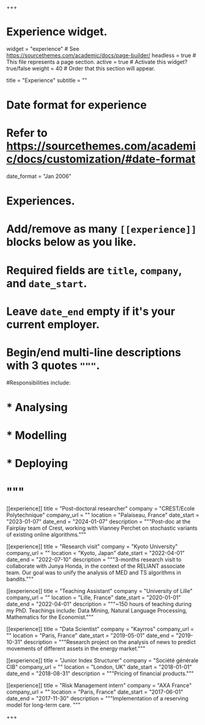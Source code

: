 +++
# Experience widget.
widget = "experience"  # See https://sourcethemes.com/academic/docs/page-builder/
headless = true  # This file represents a page section.
active = true  # Activate this widget? true/false
weight = 40  # Order that this section will appear.

title = "Experience"
subtitle = ""

# Date format for experience
#   Refer to https://sourcethemes.com/academic/docs/customization/#date-format
date_format = "Jan 2006"

# Experiences.
#   Add/remove as many `[[experience]]` blocks below as you like.
#   Required fields are `title`, `company`, and `date_start`.
#   Leave `date_end` empty if it's your current employer.
#   Begin/end multi-line descriptions with 3 quotes `"""`.

#Responsibilities include:
  
#  * Analysing
#  * Modelling
#  * Deploying
#  """

[[experience]]
  title = "Post-doctoral researcher"
  company = "CREST/Ecole Polytechnique"
  company_url = ""
  location = "Palaiseau, France"
  date_start = "2023-01-07"
  date_end = "2024-01-07"
 description = """Post-doc at the Fairplay team of Crest, working with Vianney Perchet on stochastic variants of existing online algorithms."""

[[experience]]
  title = "Research visit"
  company = "Kyoto University"
  company_url = ""
  location = "Kyoto, Japan"
  date_start = "2022-04-01"
  date_end = "2022-07-10"
 description = """3-months research visit to collaborate with Junya Honda, in the context of the RELIANT associate team. Our goal was to unify the analysis of MED and TS algorithms in bandits."""
 
[[experience]]
  title = "Teaching Assistant"
  company = "University of Lille"
  company_url = ""
  location = "Lille, France"
  date_start = "2020-01-01"
  date_end = "2022-04-01"
 description = """~150 hours of teaching during my PhD. Teachings include: Data Mining, Natural Language Processing, Mathematics for the Economist."""

[[experience]]
  title = "Data Scientist"
  company = "Kayrros"
  company_url = ""
  location = "Paris, France"
  date_start = "2019-05-01"
  date_end = "2019-10-31"
  description = """Research project on the analysis of news to predict movements of different assets in the energy market."""

[[experience]]
  title = "Junior Index Structurer"
  company = "Société générale CIB"
  company_url = ""
  location = "London, UK"
  date_start = "2018-01-01"
  date_end = "2018-08-31"
  description = """Pricing of financial products."""

[[experience]]
  title = "Risk Management intern"
  company = "AXA France"
  company_url = ""
  location = "Paris, France"
  date_start = "2017-06-01"
  date_end = "2017-11-30"
  description = """Implementation of a reserving model for long-term care. """

+++
